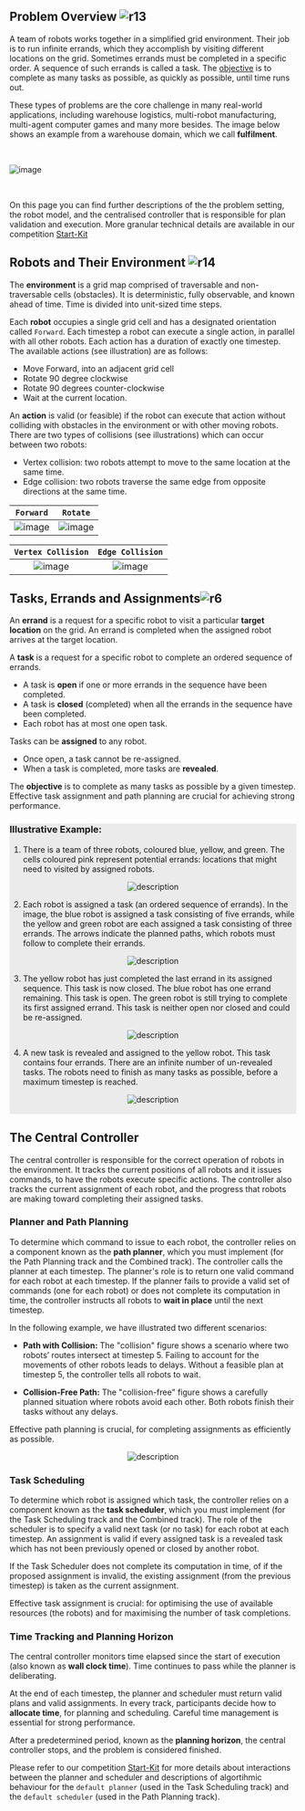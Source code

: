 ## Problem Overview ![r13](external_page_resource/robots/r13_s.png)

A team of robots works together in a simplified grid environment. Their job is
to run infinite errands, which they accomplish by visiting different locations
on the grid. Sometimes errands must be completed in a specific order. A
sequence of such errands is called a task. The [objective](./evaluation) is to
complete as many tasks as possible, as quickly as possible, until time runs
out. 

These types of problems are the core challenge in many real-world applications,
including warehouse logistics, multi-robot manufacturing, multi-agent computer
games and many more besides. The image below shows an example from a warehouse
domain, which we call **fulfilment**. 

<br/>

![image](external_page_resource/images/new_model.gif)

<br/>

On this page you can find further descriptions of the the problem setting, the
robot model, and the centralised controller that is responsible for plan
validation and execution. More granular technical details are available in
our competition [Start-Kit](https://github.com/MAPF-competition/Start-Kit)

## Robots and Their Environment ![r14](external_page_resource/robots/robot_on_grid_s.png)
The **environment** is a grid map comprised of traversable and non-traversable cells
(obstacles). It is deterministic, fully observable, and known ahead of time.
Time is divided into unit-sized time steps. 

Each **robot** occupies a single grid cell and has a designated orientation called
`Forward`. Each timestep a robot can execute a single action, in parallel
with all other robots. Each action has a duration of exactly one timestep. 
The available actions (see illustration) are as follows:
- Move Forward, into an adjacent grid cell
- Rotate 90 degree clockwise
- Rotate 90 degrees counter-clockwise
- Wait at the current location.

An **action** is valid (or feasible) if the robot can execute that action
without colliding with obstacles in the environment or with other moving
robots. There are two types of collisions (see illustrations) which can occur between two robots:

- Vertex collision: two robots attempt to move to the same location at the same time.
- Edge collision: two robots traverse the same edge from opposite directions at the same time.


| `Forward` |  `Rotate` |
|:---:|:---:|
| ![image](external_page_resource/images/image2.gif) | ![image](external_page_resource/images/rotate.gif) |


| `Vertex Collision` |  `Edge Collision` |
|:---:|:---:|
| ![image](external_page_resource/images/vertex_conflict.gif) | ![image](external_page_resource/images/edge_conflict.gif)  |


## Tasks, Errands and Assignments![r6](external_page_resource/robots/r6_s.png) 

An **errand** is a request for a specific robot to visit a particular **target location** on the grid. An errand is completed when the assigned robot arrives at the target location.

A **task** is a request for a specific robot to complete an ordered sequence of errands. 
- A task is **open** if one or more errands in the sequence have been completed. 
- A task is **closed** (completed) when all the errands in the sequence have been completed. 
- Each robot has at most one open task. 

Tasks can be **assigned** to any robot. 
- Once open, a task cannot be re-assigned. 
- When a task is completed, more tasks are **revealed**.

The **objective** is to complete as many tasks as possible by a given timestep.
Effective task assignment and path planning are crucial for achieving strong
performance. 

<div style="background-color:#EBEBEB">

### Illustrative Example:

1. There is a team of three robots, coloured blue, yellow, and green. The cells
   coloured pink represent potential errands: locations that might need to
   visited by assigned robots.

<div style="text-align: center;">
   <img src="./external_page_resource/images/img0.jpg" alt="description" style="max-width: 80%; height: auto;">
</div>

2. Each robot is assigned a task (an ordered sequence of errands). In the
   image, the blue robot is assigned a task consisting of five errands, while
   the yellow and green robot are each assigned a task consisting of three
   errands. The arrows indicate the planned paths, which robots must follow 
   to complete their errands.

<div style="text-align: center;">
   <img src="./external_page_resource/images/img1.jpg" alt="description" style="max-width: 80%; height: auto;">
</div>

3. The yellow robot has just completed the last errand in its assigned sequence. 
This task is now closed. The blue robot has one errand remaining. This task is
open. The green robot is still trying to complete its first assigned errand. 
This task is neither open nor closed and could be re-assigned.
<div style="text-align: center;">
   <img src="./external_page_resource/images/img2.jpg" alt="description" style="max-width: 80%; height: auto;">
</div>


4. A new task is revealed and assigned to the yellow robot. This task contains four errands.
There are an infinite number of un-revealed tasks. The robots need to finish as many tasks as 
possible, before a maximum timestep is reached. 
<div style="text-align: center;">
   <img src="./external_page_resource/images/img3.jpg" alt="description" style="max-width: 80%; height: auto;">
</div>

<br/>
</div>


## The Central Controller

The central controller is responsible for the correct operation of robots in
the environment. It tracks the current positions of all robots and it issues
commands, to have the robots execute specific actions. The controller also
tracks the current assignment of each robot, and the progress that robots are
making toward completing their assigned tasks.

### Planner and Path Planning

To determine which command to issue to each robot, the controller relies on a component known as the **path planner**, which you must implement (for the Path Planning track and the Combined track). The controller calls the planner at each timestep. The planner's role is to return one valid command for each robot at each timestep. If the planner fails to provide a valid set of commands (one for each robot) or does not complete its computation in time, the controller instructs all robots to **wait in place** until the next timestep.

In the following example, we have illustrated two different scenarios:


- **Path with Collision:**  The "collision" figure shows a scenario where two
  robots’ routes intersect at timestep 5. Failing to account for the movements
  of other robots leads to delays. Without a feasible plan at timestep 5, the 
  controller tells all robots to wait.

- **Collision-Free Path:** The "collision-free" figure shows a carefully
  planned situation where robots avoid each other. Both robots finish their
  tasks without any delays.

Effective path planning is crucial, for completing assignments as efficiently as possible. 


<div style="text-align: center;">
   <img src="./external_page_resource/images/planning_path.png" alt="description" style="max-width: 80%; height: auto;">
</div>


### Task Scheduling

To determine which robot is assigned which task, the controller relies on a
component known as the **task scheduler**, which you must implement (for the
Task Scheduling track and the Combined track). The role of the scheduler is to
specify a valid next task (or no task) for each robot at each timestep. 
An assignment is valid if every assigned task is a revealed task which has 
not been previously opened or closed by another robot. 

If the Task Scheduler does not complete its computation in time, of if the
proposed assignment is invalid, the existing assignment (from the previous 
timestep) is taken as the current assignment. 

Effective task assignment is crucial: for optimising the use of available
resources (the robots) and for maximising the number of task completions. 

### Time Tracking and Planning Horizon

The central controller monitors time elapsed since the start of execution
(also known as **wall clock time**). Time continues to pass while the planner
is deliberating. 

At the end of each timestep, the planner and scheduler must return valid plans
and valid assignments. In every track, participants decide how to **allocate
time**, for planning and scheduling. Careful time management is essential for
strong performance. 

After a predetermined period, known as the **planning horizon**, the central 
controller stops, and the problem is considered finished.

Please refer to our competition
[Start-Kit](https://github.com/MAPF-competition/Start-Kit) for more details
about interactions between the planner and scheduler and descriptions of
algortihmic behaviour for the `default planner` (used in the Task Scheduling
track) and the `default scheduler` (used in the Path Planning track).
